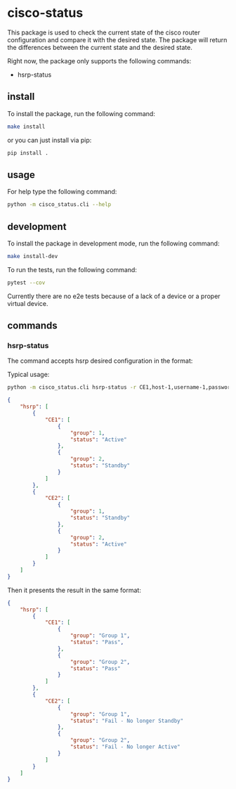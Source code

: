 # cisco-status
This package is used to check the current state of the cisco router configuration and compare it with the desired state.
The package will return the differences between the current state and the desired state.

Right now, the package only supports the following commands:
- hsrp-status

## install

To install the package, run the following command:

```bash
make install
```

or you can just install via pip:

```bash
pip install .
```

## usage

For help type the following command:
```bash
python -m cisco_status.cli --help
```

## development

To install the package in development mode, run the following command:

```bash
make install-dev
```


To run the tests, run the following command:

```bash
pytest --cov
```

Currently there are no e2e tests because of a lack of a device or a proper virtual device.

## commands

### hsrp-status
The command accepts hsrp desired configuration in the format:

Typical usage:
```bash
python -m cisco_status.cli hsrp-status -r CE1,host-1,username-1,password-1 -r CE2,host-2,username-2,password-2 -c hsrp-desired.json
```

```json
{
    "hsrp": [
        {
            "CE1": [
                {
                    "group": 1,
                    "status": "Active"
                },
                {
                    "group": 2,
                    "status": "Standby"
                }
            ]
        },
        {
            "CE2": [
                {
                    "group": 1,
                    "status": "Standby"
                },
                {
                    "group": 2,
                    "status": "Active"
                }
            ]
        }
    ]
}
```

Then it presents the result in the same format:

```json
{
    "hsrp": [
        {
            "CE1": [
                {
                    "group": "Group 1",
                    "status": "Pass",
                },
                {
                    "group": "Group 2",
                    "status": "Pass"
                }
            ]
        },
        {
            "CE2": [
                {
                    "group": "Group 1",
                    "status": "Fail - No longer Standby"
                },
                {
                    "group": "Group 2",
                    "status": "Fail - No longer Active"
                }
            ]
        }
    ]
}
